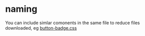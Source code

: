 # naming

You can include simlar comonents in the same file to reduce files downloaded, eg [button-badge.css](button-badge.css)
